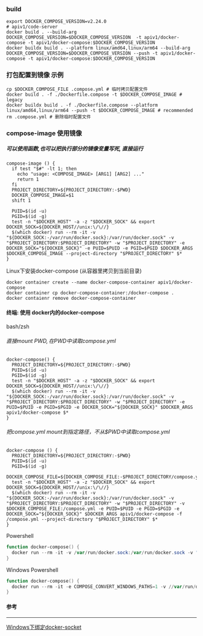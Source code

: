 ### build

```shell
export DOCKER_COMPOSE_VERSION=v2.24.0
# apiv1/code-server
docker build . --build-arg DOCKER_COMPOSE_VERSION=$DOCKER_COMPOSE_VERSION  -t apiv1/docker-compose -t apiv1/docker-compose:$DOCKER_COMPOSE_VERSION
docker buildx build . --platform linux/amd64,linux/arm64 --build-arg DOCKER_COMPOSE_VERSION=$DOCKER_COMPOSE_VERSION --push -t apiv1/docker-compose -t apiv1/docker-compose:$DOCKER_COMPOSE_VERSION
```

### 打包配置到镜像 示例

```shell
cp $DOCKER_COMPOSE_FILE .compose.yml # 临时拷贝配置文件
docker build . -f ./Dockerfile.compose -t $DOCKER_COMPOSE_IMAGE # legacy
docker buildx build . -f ./Dockerfile.compose --platform linux/amd64,linux/arm64 --push -t $DOCKER_COMPOSE_IMAGE # recommended
rm .compose.yml # 删除临时配置文件
```

### compose-image 使用镜像

##### 可以使用函数,也可以把执行部分的镜像变量写死, 直接运行

```shell
compose-image () {
  if test "$#" -lt 1; then
    echo "usage: <COMPOSE_IMAGE> [ARG1] [ARG2] ..."
    return 1
  fi
  PROJECT_DIRECTORY=${PROJECT_DIRECTORY:-$PWD}
  DOCKER_COMPOSE_IMAGE=$1
  shift 1

  PUID=$(id -u)
  PGID=$(id -g)
  test -n "$DOCKER_HOST" -a -z "$DOCKER_SOCK" && export DOCKER_SOCK=${DOCKER_HOST//unix:\/\//}
  $(which docker) run --rm -it -v "${DOCKER_SOCK:-/var/run/docker.sock}:/var/run/docker.sock" -v "$PROJECT_DIRECTORY:$PROJECT_DIRECTORY" -w "$PROJECT_DIRECTORY" -e DOCKER_SOCK="${DOCKER_SOCK}" -e PUID=$PUID -e PGID=$PGID $DOCKER_ARGS $DOCKER_COMPOSE_IMAGE --project-directory "$PROJECT_DIRECTORY" $*
}
```

Linux下安装docker-compose (从容器里拷贝到当前目录)

```shell
docker container create --name docker-compose-container apiv1/docker-compose
docker container cp docker-compose-container:/docker-compose .
docker contaienr remove docker-compose-container
```

#### 终端: 使用 docker内的docker-compose

bash/zsh

###### 直接mount $PWD, 在$PWD中读取compose.yml

```shell
docker-compose() {
  PROJECT_DIRECTORY=${PROJECT_DIRECTORY:-$PWD}
  PUID=$(id -u)
  PGID=$(id -g)
  test -n "$DOCKER_HOST" -a -z "$DOCKER_SOCK" && export DOCKER_SOCK=${DOCKER_HOST//unix:\/\//}
  $(which docker) run --rm -it -v "${DOCKER_SOCK:-/var/run/docker.sock}:/var/run/docker.sock" -v "$PROJECT_DIRECTORY:$PROJECT_DIRECTORY" -w "$PROJECT_DIRECTORY" -e PUID=$PUID -e PGID=$PGID -e DOCKER_SOCK="${DOCKER_SOCK}" $DOCKER_ARGS apiv1/docker-compose $*
}
```

###### 把compose.yml mount到指定路径，不从$PWD中读取compose.yml

```shell
docker-compose () {
  PROJECT_DIRECTORY=${PROJECT_DIRECTORY:-$PWD}
  PUID=$(id -u)
  PGID=$(id -g)
  DOCKER_COMPOSE_FILE=${DOCKER_COMPOSE_FILE:-$PROJECT_DIRECTORY/compose.yml}
  test -n "$DOCKER_HOST" -a -z "$DOCKER_SOCK" && export DOCKER_SOCK=${DOCKER_HOST//unix:\/\//}
  $(which docker) run --rm -it -v "${DOCKER_SOCK:-/var/run/docker.sock}:/var/run/docker.sock" -v "$PROJECT_DIRECTORY:$PROJECT_DIRECTORY" -w "$PROJECT_DIRECTORY" -v $DOCKER_COMPOSE_FILE:/compose.yml -e PUID=$PUID -e PGID=$PGID -e DOCKER_SOCK="${DOCKER_SOCK}" $DOCKER_ARGS apiv1/docker-compose -f /compose.yml --project-directory "$PROJECT_DIRECTORY" $*
}
```

Powershell

```powershell
function docker-compose() {
  docker run --rm -it -v /var/run/docker.sock:/var/run/docker.sock -v "${PWD}:${PWD}" -w "${PWD}" apiv1/docker-compose $args
}
```

Windows Powershell

```powershell
function docker-compose() {
  docker run --rm -it -e COMPOSE_CONVERT_WINDOWS_PATHS=1 -v //var/run/docker.sock:/var/run/docker.sock -v "${PWD}:/workspace" -w "/workspace" apiv1/docker-compose $args
}
```

#### 参考

------
[Windows下绑定docker-socket](https://stackoverflow.com/questions/36765138/bind-to-docker-socket-on-windows)
